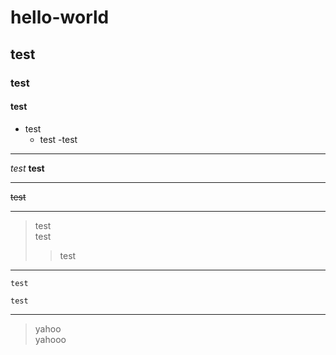 # hello-world
## test
### test
#### test

- test
  - test
    -test
    
****
_test_
__test__
****
~~test~~
****
> test  
> test
>> test
****
```
test
```
`test`

****
> yahoo  
> yahooo